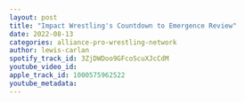 ```yaml
---
layout: post
title: "Impact Wrestling's Countdown to Emergence Review"
date: 2022-08-13
categories: alliance-pro-wrestling-network
author: lewis-carlan
spotify_track_id: 3ZjDWDoo9GFcoScuXJcCdM
youtube_video_id: 
apple_track_id: 1000575962522
youtube_metadata: 
---
```

